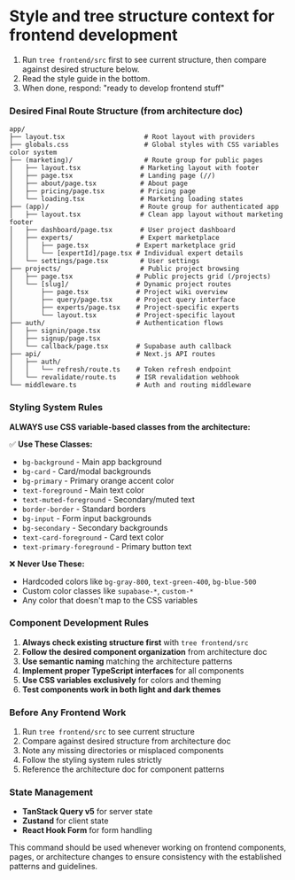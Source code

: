 # Style and tree structure context for frontend development

1. Run `tree frontend/src` first to see current structure, then compare against desired structure below.
2. Read the style guide in the bottom.
3. When done, respond: "ready to develop frontend stuff"

### Desired Final Route Structure (from architecture doc)

```
app/
├── layout.tsx                    # Root layout with providers
├── globals.css                   # Global styles with CSS variables color system
├── (marketing)/                  # Route group for public pages
│   ├── layout.tsx               # Marketing layout with footer
│   ├── page.tsx                 # Landing page (//)
│   ├── about/page.tsx           # About page
│   ├── pricing/page.tsx         # Pricing page
│   └── loading.tsx              # Marketing loading states
├── (app)/                       # Route group for authenticated app
│   ├── layout.tsx               # Clean app layout without marketing footer
│   ├── dashboard/page.tsx       # User project dashboard
│   ├── experts/                 # Expert marketplace
│   │   ├── page.tsx            # Expert marketplace grid
│   │   └── [expertId]/page.tsx # Individual expert details
│   └── settings/page.tsx        # User settings
├── projects/                    # Public project browsing
│   ├── page.tsx                # Public projects grid (/projects)
│   └── [slug]/                 # Dynamic project routes
│       ├── page.tsx            # Project wiki overview
│       ├── query/page.tsx      # Project query interface
│       ├── experts/page.tsx    # Project-specific experts
│       └── layout.tsx          # Project-specific layout
├── auth/                       # Authentication flows
│   ├── signin/page.tsx
│   ├── signup/page.tsx
│   └── callback/page.tsx       # Supabase auth callback
├── api/                        # Next.js API routes
│   ├── auth/
│   │   └── refresh/route.ts    # Token refresh endpoint
│   └── revalidate/route.ts     # ISR revalidation webhook
└── middleware.ts               # Auth and routing middleware
```

### Styling System Rules

**ALWAYS use CSS variable-based classes from the architecture:**

✅ **Use These Classes:**
- `bg-background` - Main app background
- `bg-card` - Card/modal backgrounds  
- `bg-primary` - Primary orange accent color
- `text-foreground` - Main text color
- `text-muted-foreground` - Secondary/muted text
- `border-border` - Standard borders
- `bg-input` - Form input backgrounds
- `bg-secondary` - Secondary backgrounds
- `text-card-foreground` - Card text color
- `text-primary-foreground` - Primary button text

❌ **Never Use These:**
- Hardcoded colors like `bg-gray-800`, `text-green-400`, `bg-blue-500`
- Custom color classes like `supabase-*`, `custom-*`
- Any color that doesn't map to the CSS variables

### Component Development Rules

1. **Always check existing structure first** with `tree frontend/src`
2. **Follow the desired component organization** from architecture doc
3. **Use semantic naming** matching the architecture patterns
4. **Implement proper TypeScript interfaces** for all components
5. **Use CSS variables exclusively** for colors and theming
6. **Test components work in both light and dark themes**

### Before Any Frontend Work

1. Run `tree frontend/src` to see current structure
2. Compare against desired structure from architecture doc  
3. Note any missing directories or misplaced components
4. Follow the styling system rules strictly
5. Reference the architecture doc for component patterns

### State Management

- **TanStack Query v5** for server state
- **Zustand** for client state  
- **React Hook Form** for form handling


This command should be used whenever working on frontend components, pages, or architecture changes to ensure consistency with the established patterns and guidelines.